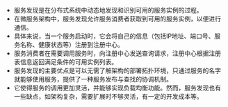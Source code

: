 * 服务发现是在分布式系统中动态地发现和识别可用的服务实例的过程。
* 在微服务架构中，服务发现允许服务消费者获取到可用的服务实例，以便进行通信。
* 具体来说，当一个服务启动时，它会将自己的信息（包括IP地址、端口号、服务名称、健康状态等）注册到注册中心。
* 服务消费者在需要调用服务时，向注册中心发送查询请求，注册中心根据注册表信息返回满足条件的可用实例列表。
* 服务发现的主要优点是可以无需了解架构的部署拓扑环境，只通过服务的名字就能够使用服务，提供了一种服务发布与查找的协调机制。
* 它使得服务的调用更加灵活，并能够实现负载均衡功能。然而，服务发现也有一些缺点，如架构复杂，需要扩展时不够灵活，有一定的开发成本等。